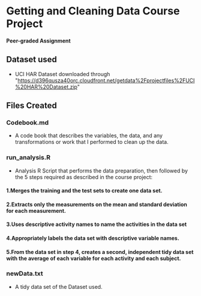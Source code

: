 # Getting and Cleaning Data Course Project
#### Peer-graded Assignment

## Dataset used
- UCI HAR Dataset downloaded through "https://d396qusza40orc.cloudfront.net/getdata%2Fprojectfiles%2FUCI%20HAR%20Dataset.zip"

## Files Created
### Codebook.md
- A code book that describes the variables, the data, and any transformations or work that I performed to clean up the data.

### run_analysis.R
- Analysis R Script that performs the data preparation, then followed by the 5 steps required as described in the course project: 
#### 1.Merges the training and the test sets to create one data set.
#### 2.Extracts only the measurements on the mean and standard deviation for each measurement.
#### 3.Uses descriptive activity names to name the activities in the data set
#### 4.Appropriately labels the data set with descriptive variable names.
#### 5.From the data set in step 4, creates a second, independent tidy data set with the average of each variable for each activity and each subject.

### newData.txt
- A tidy data set of the Dataset used.
